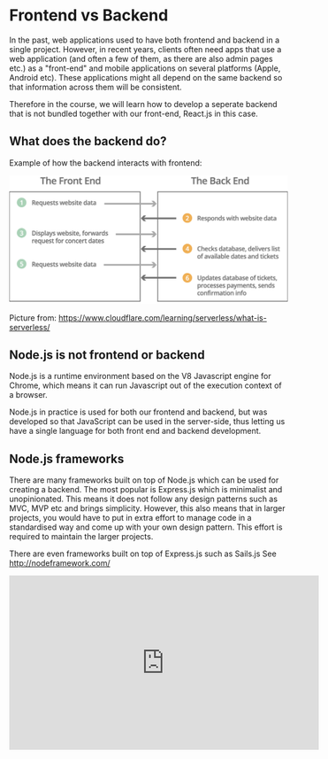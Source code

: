 # Frontend vs Backend

In the past, web applications used to have both frontend and backend in a single project. However, in recent years, clients often need apps that use a web application (and often a few of them, as there are also admin pages etc.) as a "front-end" and mobile applications on several platforms (Apple, Android etc). These applications might all depend on the same backend so that information across them will be consistent.

Therefore in the course, we will learn how to develop a seperate backend that is not bundled together with our front-end, React.js in this case.

## What does the backend do?

Example of how the backend interacts with frontend:

![frontend vs backend](_media/frontend-vs-backend.png)

Picture from: https://www.cloudflare.com/learning/serverless/what-is-serverless/

## Node.js is not frontend or backend

Node.js is a runtime environment based on the V8 Javascript engine for Chrome, which means it can run Javascript out of the execution context of a browser.

Node.js in practice is used for both our frontend and backend, but was developed so that JavaScript can be used in the server-side, thus letting us have a single language for both front end and backend development.

## Node.js frameworks

There are many frameworks built on top of Node.js which can be used for creating a backend. The most popular is Express.js which is minimalist and unopinionated. This means it does not follow any design patterns such as MVC, MVP etc and brings simplicity. However, this also means that in larger projects, you would have to put in extra effort to manage code in a standardised way and come up with your own design pattern. This effort is required to maintain the larger projects.

There are even frameworks built on top of Express.js such as Sails.js
See http://nodeframework.com/

<iframe width="560" height="315" src="https://www.youtube-nocookie.com/embed/VN3ULIacb_4" frameborder="0" allow="accelerometer; autoplay; encrypted-media; gyroscope; picture-in-picture" allowfullscreen></iframe>
